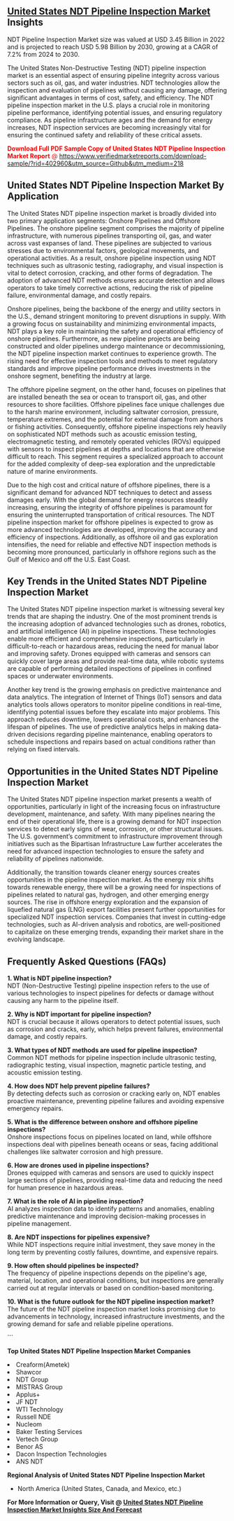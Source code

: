 <h2><a href="https://www.verifiedmarketreports.com/download-sample/?rid=402960&amp;utm_source=Github&amp;utm_medium=218" target="_blank">United States NDT Pipeline Inspection Market</a> Insights</h2><p>NDT Pipeline Inspection Market size was valued at USD 3.45 Billion in 2022 and is projected to reach USD 5.98 Billion by 2030, growing at a CAGR of 7.2% from 2024 to 2030.</p><p> <p>The United States Non-Destructive Testing (NDT) pipeline inspection market is an essential aspect of ensuring pipeline integrity across various sectors such as oil, gas, and water industries. NDT technologies allow the inspection and evaluation of pipelines without causing any damage, offering significant advantages in terms of cost, safety, and efficiency. The NDT pipeline inspection market in the U.S. plays a crucial role in monitoring pipeline performance, identifying potential issues, and ensuring regulatory compliance. As pipeline infrastructure ages and the demand for energy increases, NDT inspection services are becoming increasingly vital for ensuring the continued safety and reliability of these critical assets.</p> <p><p><span class=""><span style="color: #ff0000;"><strong>Download Full PDF Sample Copy of United States NDT Pipeline Inspection Market Report</strong> @ </span><a href="https://www.verifiedmarketreports.com/download-sample/?rid=402960&amp;utm_source=Github&amp;utm_medium=218" target="_blank">https://www.verifiedmarketreports.com/download-sample/?rid=402960&amp;utm_source=Github&amp;utm_medium=218</a></span></p></p> <h2>United States NDT Pipeline Inspection Market By Application</h2> <p>The United States NDT pipeline inspection market is broadly divided into two primary application segments: Onshore Pipelines and Offshore Pipelines. The onshore pipeline segment comprises the majority of pipeline infrastructure, with numerous pipelines transporting oil, gas, and water across vast expanses of land. These pipelines are subjected to various stresses due to environmental factors, geological movements, and operational activities. As a result, onshore pipeline inspection using NDT techniques such as ultrasonic testing, radiography, and visual inspection is vital to detect corrosion, cracking, and other forms of degradation. The adoption of advanced NDT methods ensures accurate detection and allows operators to take timely corrective actions, reducing the risk of pipeline failure, environmental damage, and costly repairs.</p> <p>Onshore pipelines, being the backbone of the energy and utility sectors in the U.S., demand stringent monitoring to prevent disruptions in supply. With a growing focus on sustainability and minimizing environmental impacts, NDT plays a key role in maintaining the safety and operational efficiency of onshore pipelines. Furthermore, as new pipeline projects are being constructed and older pipelines undergo maintenance or decommissioning, the NDT pipeline inspection market continues to experience growth. The rising need for effective inspection tools and methods to meet regulatory standards and improve pipeline performance drives investments in the onshore segment, benefiting the industry at large.</p> <p>The offshore pipeline segment, on the other hand, focuses on pipelines that are installed beneath the sea or ocean to transport oil, gas, and other resources to shore facilities. Offshore pipelines face unique challenges due to the harsh marine environment, including saltwater corrosion, pressure, temperature extremes, and the potential for external damage from anchors or fishing activities. Consequently, offshore pipeline inspections rely heavily on sophisticated NDT methods such as acoustic emission testing, electromagnetic testing, and remotely operated vehicles (ROVs) equipped with sensors to inspect pipelines at depths and locations that are otherwise difficult to reach. This segment requires a specialized approach to account for the added complexity of deep-sea exploration and the unpredictable nature of marine environments.</p> <p>Due to the high cost and critical nature of offshore pipelines, there is a significant demand for advanced NDT techniques to detect and assess damages early. With the global demand for energy resources steadily increasing, ensuring the integrity of offshore pipelines is paramount for ensuring the uninterrupted transportation of critical resources. The NDT pipeline inspection market for offshore pipelines is expected to grow as more advanced technologies are developed, improving the accuracy and efficiency of inspections. Additionally, as offshore oil and gas exploration intensifies, the need for reliable and effective NDT inspection methods is becoming more pronounced, particularly in offshore regions such as the Gulf of Mexico and off the U.S. East Coast.</p> <h2>Key Trends in the United States NDT Pipeline Inspection Market</h2> <p>The United States NDT pipeline inspection market is witnessing several key trends that are shaping the industry. One of the most prominent trends is the increasing adoption of advanced technologies such as drones, robotics, and artificial intelligence (AI) in pipeline inspections. These technologies enable more efficient and comprehensive inspections, particularly in difficult-to-reach or hazardous areas, reducing the need for manual labor and improving safety. Drones equipped with cameras and sensors can quickly cover large areas and provide real-time data, while robotic systems are capable of performing detailed inspections of pipelines in confined spaces or underwater environments.</p> <p>Another key trend is the growing emphasis on predictive maintenance and data analytics. The integration of Internet of Things (IoT) sensors and data analytics tools allows operators to monitor pipeline conditions in real-time, identifying potential issues before they escalate into major problems. This approach reduces downtime, lowers operational costs, and enhances the lifespan of pipelines. The use of predictive analytics helps in making data-driven decisions regarding pipeline maintenance, enabling operators to schedule inspections and repairs based on actual conditions rather than relying on fixed intervals.</p> <h2>Opportunities in the United States NDT Pipeline Inspection Market</h2> <p>The United States NDT pipeline inspection market presents a wealth of opportunities, particularly in light of the increasing focus on infrastructure development, maintenance, and safety. With many pipelines nearing the end of their operational life, there is a growing demand for NDT inspection services to detect early signs of wear, corrosion, or other structural issues. The U.S. government’s commitment to infrastructure improvement through initiatives such as the Bipartisan Infrastructure Law further accelerates the need for advanced inspection technologies to ensure the safety and reliability of pipelines nationwide.</p> <p>Additionally, the transition towards cleaner energy sources creates opportunities in the pipeline inspection market. As the energy mix shifts towards renewable energy, there will be a growing need for inspections of pipelines related to natural gas, hydrogen, and other emerging energy sources. The rise in offshore energy exploration and the expansion of liquefied natural gas (LNG) export facilities present further opportunities for specialized NDT inspection services. Companies that invest in cutting-edge technologies, such as AI-driven analysis and robotics, are well-positioned to capitalize on these emerging trends, expanding their market share in the evolving landscape.</p> <h2>Frequently Asked Questions (FAQs)</h2> <p><strong>1. What is NDT pipeline inspection?</strong><br> NDT (Non-Destructive Testing) pipeline inspection refers to the use of various technologies to inspect pipelines for defects or damage without causing any harm to the pipeline itself.</p> <p><strong>2. Why is NDT important for pipeline inspection?</strong><br> NDT is crucial because it allows operators to detect potential issues, such as corrosion and cracks, early, which helps prevent failures, environmental damage, and costly repairs.</p> <p><strong>3. What types of NDT methods are used for pipeline inspection?</strong><br> Common NDT methods for pipeline inspection include ultrasonic testing, radiographic testing, visual inspection, magnetic particle testing, and acoustic emission testing.</p> <p><strong>4. How does NDT help prevent pipeline failures?</strong><br> By detecting defects such as corrosion or cracking early on, NDT enables proactive maintenance, preventing pipeline failures and avoiding expensive emergency repairs.</p> <p><strong>5. What is the difference between onshore and offshore pipeline inspections?</strong><br> Onshore inspections focus on pipelines located on land, while offshore inspections deal with pipelines beneath oceans or seas, facing additional challenges like saltwater corrosion and high pressure.</p> <p><strong>6. How are drones used in pipeline inspections?</strong><br> Drones equipped with cameras and sensors are used to quickly inspect large sections of pipelines, providing real-time data and reducing the need for human presence in hazardous areas.</p> <p><strong>7. What is the role of AI in pipeline inspection?</strong><br> AI analyzes inspection data to identify patterns and anomalies, enabling predictive maintenance and improving decision-making processes in pipeline management.</p> <p><strong>8. Are NDT inspections for pipelines expensive?</strong><br> While NDT inspections require initial investment, they save money in the long term by preventing costly failures, downtime, and expensive repairs.</p> <p><strong>9. How often should pipelines be inspected?</strong><br> The frequency of pipeline inspections depends on the pipeline's age, material, location, and operational conditions, but inspections are generally carried out at regular intervals or based on condition-based monitoring.</p> <p><strong>10. What is the future outlook for the NDT pipeline inspection market?</strong><br> The future of the NDT pipeline inspection market looks promising due to advancements in technology, increased infrastructure investments, and the growing demand for safe and reliable pipeline operations.</p> ```</p><p><strong>Top United States NDT Pipeline Inspection Market Companies</strong></p><div data-test-id=""><p><li>Creaform(Ametek)</li><li> Shawcor</li><li> NDT Group</li><li> MISTRAS Group</li><li> Applus+</li><li> JF NDT</li><li> WTI Technology</li><li> Russell NDE</li><li> Nucleom</li><li> Baker Testing Services</li><li> Vertech Group</li><li> Benor AS</li><li> Dacon Inspection Technologies</li><li> ANS NDT</li></p><div><strong>Regional Analysis of&nbsp;United States NDT Pipeline Inspection Market</strong></div><ul><li dir="ltr"><p dir="ltr">North America&nbsp;(United States, Canada, and Mexico, etc.)</p></li></ul><p><strong>For More Information or Query, Visit @&nbsp;</strong><strong><a href="https://www.verifiedmarketreports.com/product/ndt-pipeline-inspection-market/?utm_source=Github&amp;utm_medium=218" target="_blank">United States NDT Pipeline Inspection Market Insights Size And Forecast</a></strong></p></div>
